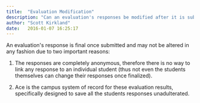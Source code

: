 ```yaml
---
title:  "Evaluation Modification"
description: "Can an evaluation's responses be modified after it is submitted?"
author: "Scott Kirkland"
date:   2016-01-07 16:25:17
---
```


An evaluation's response is final once submitted and may not be altered in any fashion due to two important reasons:

1) The responses are completely anonymous, therefore there is no way to link any response to an individual student (thus not even the students themselves can change their responses once finalized).

2) Ace is the campus system of record for these evaluation results, specifically designed to save all the students responses unadulterated.
